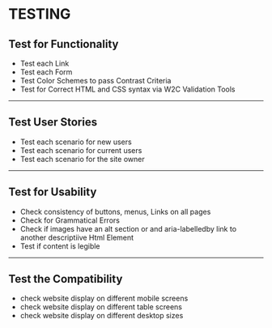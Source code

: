 # TESTING 

## Test for Functionality 

- Test each Link 
- Test each Form
- Test Color Schemes to pass Contrast Criteria 
- Test for Correct HTML and CSS syntax via W2C Validation Tools 

-----

## Test User Stories 

- Test each scenario for new users 
- Test each scenario for current users 
- Test each scenario for the site owner 

-----

## Test for Usability 

- Check consistency of buttons, menus, Links on all pages 
- Check for Grammatical Errors 
- Check if images have an alt section or and aria-labelledby link to another descriptiive Html Element 
- Test if content is legible 

-----

## Test the Compatibility 

- check website display on different mobile screens 
- check website display on different table screens 
- check website display on different desktop sizes 

